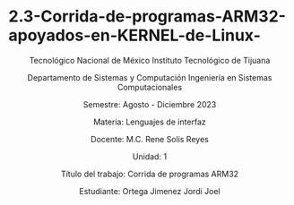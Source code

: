 # 2.3-Corrida-de-programas-ARM32-apoyados-en-KERNEL-de-Linux-

<p align=center>
Tecnológico Nacional de México
Instituto Tecnológico de Tijuana
<p align=center>
Departamento de Sistemas y Computación
Ingeniería en Sistemas Computacionales
<p align=center>
Semestre:
Agosto - Diciembre 2023
<p align=center>
Materia:
Lenguajes de interfaz
<p align=center>
Docente:
M.C. Rene Solis Reyes 
<p align=center>
Unidad:
1
<p align=center>
Título del trabajo:
Corrida de programas ARM32

<p align=center>
Estudiante:
Ortega Jimenez Jordi Joel


